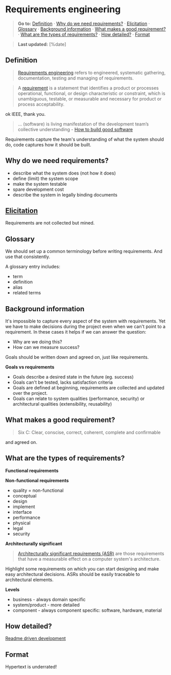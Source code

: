 Requirements engineering
========================

> **Go to:** [Definition] · [Why do we need requirements?] ·
> [Elicitation] · [Glossary] · [Background information] · [What makes a
> good requirement?] · [What are the types of requirements?] · [How
> detailed?] · [Format]

> **Last updated:** [%date]

Definition
----------

> [Requirements engineering][1] refers to engineered, systematic
> gathering, documentation, testing and managing of requirements.

> A [requirement] is a statement that identifies a product or processes
> operational, functional, or design characteristic or constraint, which
> is unambiguous, testable, or measurable and necessary for product or
> process acceptability.

ok IEEE, thank you.

> ... (software) is living manifestation of the development team’s
> collective understanding - [How to build good software]

Requirements capture the team's understanding of what the system should
do, code captures how it should be built.

Why do we need requirements?
----------------------------

-   describe what the system does (not how it does)
-   define (limit) the system scope
-   make the system testable
-   spare development cost
-   describe the system in legally binding documents

[Elicitation][2]
----------------

Requirements are not collected but mined.

Glossary
--------

We should set up a common terminology before writing requirements. And
use that consistently.

A glossary entry includes:

-   term
-   definition
-   alias
-   related terms

Background information
----------------------

It's impossible to capture every aspect of the system with requirements.
Yet we have to make decisions during the project even when we can't
point to a requirement. In these cases it helps if we can answer the
question:

-   Why are we doing this?
-   How can we measure success?

Goals should be written down and agreed on, just like requirements.

**Goals vs requirements**

-   Goals describe a desired state in the future (eg. success)
-   Goals can't be tested, lacks satisfaction criteria
-   Goals are defined at beginning, requirements are collected and
    updated over the project.
-   Goals can relate to system qualities (performance, security) or
    architectural qualities (extensibility, reusability)

What makes a good requirement?
------------------------------

> Six C: Clear, conscise, correct, coherent, complete and confirmable

and agreed on.

What are the types of requirements?
-----------------------------------

**Functional requirements**

**Non-functional requirements**

-   quality = non-functional
-   conceptual
-   design
-   implement
-   interface
-   performance
-   physical
-   legal
-   security

**Architecturally significant**

> [Architecturally significant requirements (ASR)] are those
> requirements that have a measurable effect on a computer system's
> architecture.

Highlight some requirements on which you can start designing and make
easy architectural decisions. ASRs should be easily traceable to
architectural elements.

**Levels**

-   business - always domain specific
-   system/product - more detailed
-   component - always component specific: software, hardware, material

How detailed?
-------------

[Readme driven development]

Format
------

Hypertext is underrated!

  [Requirements engineering]: #requirements-engineering
  [Definition]: #definition
  [Why do we need requirements?]: #why-do-we-need-requirements
  [Elicitation]: #elicitation
  [Glossary]: #glossary
  [Background information]: #background-information
  [What makes a good requirement?]: #what-makes-a-good-requirement
  [What are the types of requirements?]: #what-are-the-types-of-requirements
  [How detailed?]: #how-detailed
  [Format]: #format
  [1]: https://www.iem.fraunhofer.de/en/research/range-of-services/software-engineering-and-it-security/RequirementsEngineering.html
  [requirement]: https://standards.ieee.org/ieee/1220/3372/
  [How to build good software]: https://medium.com/open-government-products/how-to-build-good-software-b13b32cb53a3
  [2]: https://en.m.wikipedia.org/wiki/Requirements_elicitation
  [Architecturally significant requirements (ASR)]: https://en.wikipedia.org/wiki/Architecturally_significant_requirements
  [Readme driven development]: https://tom.preston-werner.com/2010/08/23/readme-driven-development.html
